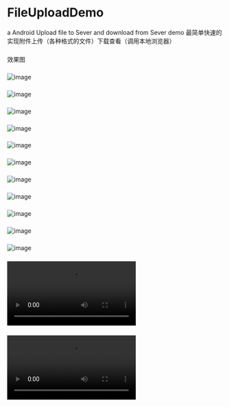 # FileUploadDemo
a Android Upload file to Sever and download from Sever demo 最简单快速的实现附件上传（各种格式的文件）下载查看（调用本地浏览器）
###
效果图
###
![image](https://github.com/PangHaHa12138/FileUploadDemo/blob/master/screenhot/g1.gif)
###
![image](https://github.com/PangHaHa12138/FileUploadDemo/blob/master/screenhot/g2.gif)
###
![image](https://github.com/PangHaHa12138/FileUploadDemo/blob/master/screenhot/g3.gif)
###
![image](https://github.com/PangHaHa12138/FileUploadDemo/blob/master/screenhot/g4.gif)
###
![image](https://github.com/PangHaHa12138/FileUploadDemo/blob/master/screenhot/g5.gif)
###
![image](https://github.com/PangHaHa12138/FileUploadDemo/blob/master/screenhot/g6.gif)
###
![image](https://github.com/PangHaHa12138/FileUploadDemo/blob/master/screenhot/1.png)
###
![image](https://github.com/PangHaHa12138/FileUploadDemo/blob/master/screenhot/2.png)
###
![image](https://github.com/PangHaHa12138/FileUploadDemo/blob/master/screenhot/3.png)
###
![image](https://github.com/PangHaHa12138/FileUploadDemo/blob/master/screenhot/4.png)
###
![image](https://github.com/PangHaHa12138/FileUploadDemo/blob/master/screenhot/5.png)
###
![vido](https://github.com/PangHaHa12138/FileUploadDemo/blob/master/screenhot/vido1.mp4)
###
![vido](https://github.com/PangHaHa12138/FileUploadDemo/blob/master/screenhot/vido2.mp4)


